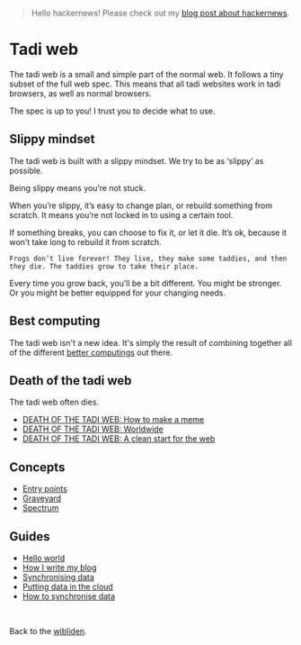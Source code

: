 > Hello hackernews! Please check out my [blog post about hackernews](/wikiblogarden/social-media/hackernews/).

# Tadi web

The tadi web is a small and simple part of the normal web. It follows a tiny subset of the full web spec. This means that all tadi websites work in tadi browsers, as well as normal browsers.

The spec is up to you! I trust you to decide what to use.

## Slippy mindset

The tadi web is built with a slippy mindset. We try to be as ‘slippy’ as possible.

Being slippy means you’re not stuck.

When you’re slippy, it’s easy to change plan, or rebuild something from scratch. It means you’re not locked in to using a certain tool.

If something breaks, you can choose to fix it, or let it die. It’s ok, because it won’t take long to rebuild it from scratch.

    Frogs don’t live forever! They live, they make some taddies, and then they die. The taddies grow to take their place.

Every time you grow back, you’ll be a bit different. You might be stronger. Or you might be better equipped for your changing needs.

## Best computing

The tadi web isn't a new idea. It's simply the result of combining together all of the different [better computings](/wikiblogarden/better-computing) out there.

## Death of the tadi web

The tadi web often dies. 

- [DEATH OF THE TADI WEB: How to make a meme](death-meme)
- [DEATH OF THE TADI WEB: Worldwide](death/worldwide)
- [DEATH OF THE TADI WEB: A clean start for the web](death/clean-start)

## Concepts

- [Entry points](entry-points)
- [Graveyard](graveyard)
- [Spectrum](https://tadiweb.com)

## Guides

- [Hello world](hello-world)
- [How I write my blog](https://www.todepond.com/wikiblogarden/my-wikiblogarden/demo)
- [Synchronising data](https://www.todepond.com/wikiblogarden/better-computing/synchronising-data)
- [Putting data in the cloud](https://www.todepond.com/wikiblogarden/tadi-web/cloud)
- [How to synchronise data](https://www.todepond.com/wikiblogarden/tadi-web/cloud/sync)

<br>

Back to the [wibliden](/wikiblogarden).
